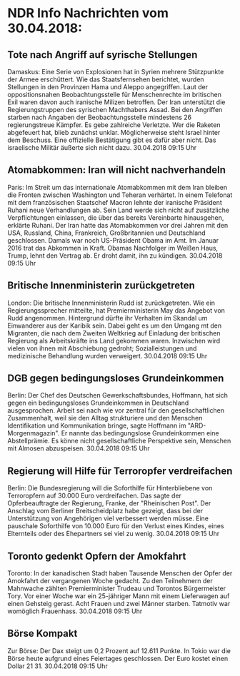 # NDR Info Nachrichten vom 30.04.2018:


## Tote nach Angriff auf syrische Stellungen
Damaskus: Eine Serie von Explosionen hat in Syrien mehrere Stützpunkte der Armee erschüttert. Wie das Staatsfernsehen berichtet, wurden Stellungen in den Provinzen Hama und Aleppo angegriffen. Laut der oppositionsnahen Beobachtungsstelle für Menschenrechte im britischen Exil waren davon auch iranische Milizen betroffen. Der Iran unterstützt die Regierungstruppen des syrischen Machthabers Assad. Bei den Angriffen starben nach Angaben der Beobachtungsstelle mindestens 26 regierungstreue Kämpfer. Es gebe zahlreiche Verletzte. Wer die Raketen abgefeuert hat, blieb zunächst unklar. Möglicherweise steht Israel hinter dem Beschuss. Eine offizielle Bestätigung gibt es dafür aber nicht. Das israelische Militär äußerte sich nicht dazu. 30.04.2018 09:15 Uhr 

## Atomabkommen: Iran will nicht nachverhandeln
Paris: Im Streit um das internationale Atomabkommen mit dem Iran bleiben die Fronten zwischen Washington und Teheran verhärtet. In einem Telefonat mit dem französischen Staatschef Macron lehnte der iranische Präsident Ruhani neue Verhandlungen ab. Sein Land werde sich nicht auf zusätzliche Verpflichtungen einlassen, die über das bereits Vereinbarte hinausgehen, erklärte Ruhani. Der Iran hatte das Atomabkommen vor drei Jahren mit den USA, Russland, China, Frankreich, Großbritannien und Deutschland geschlossen. Damals war noch US-Präsident Obama im Amt. Im Januar 2016 trat das Abkommen in Kraft. Obamas Nachfolger im Weißen Haus, Trump, lehnt den Vertrag ab. Er droht damit, ihn zu kündigen. 30.04.2018 09:15 Uhr 

## Britische Innenministerin zurückgetreten
London: Die britische Innenministerin Rudd ist zurückgetreten. Wie ein Regierungssprecher mitteilte, hat Premierministerin May das Angebot von Rudd angenommen. Hintergrund dürfte ihr Verhalten im Skandal um Einwanderer aus der Karibik sein. Dabei geht es um den Umgang mt den Migranten, die nach dem Zweiten Weltkrieg auf Einladung der britischen Regierung als Arbeitskräfte ins Land gekommen waren. Inzwischen wird vielen von ihnen mit Abschiebung gedroht; Sozialleistungen und medizinische Behandlung wurden verweigert. 30.04.2018 09:15 Uhr 

## DGB gegen bedingungsloses Grundeinkommen
Berlin: Der Chef des Deutschen Gewerkschaftsbundes, Hoffmann, hat sich gegen ein bedingungsloses Grundeinkommen in Deutschland ausgesprochen. Arbeit sei nach wie vor zentral für den gesellschaftlichen Zusammenhalt, weil sie den Alltag strukturiere und den Menschen Identifikation und Kommunikation bringe, sagte Hoffmann im "ARD-Morgenmagazin". Er nannte das bedingungslose Grundeinkommen eine Abstellprämie. Es könne nicht gesellschaftliche Perspektive sein, Menschen mit Almosen abzuspeisen. 30.04.2018 09:15 Uhr 

## Regierung will Hilfe für Terroropfer verdreifachen
Berlin: Die Bundesregierung will die Soforthilfe für Hinterbliebene von Terroropfern auf 30.000 Euro verdreifachen. Das sagte der Opferbeauftragte der Regierung, Franke, der "Rheinischen Post". Der Anschlag vom Berliner Breitscheidplatz habe gezeigt, dass bei der Unterstützung von Angehörigen viel verbessert werden müsse. Eine pauschale Soforthilfe von 10.000 Euro für den Verlust eines Kindes, eines Elternteils oder des Ehepartners sei viel zu wenig. 30.04.2018 09:15 Uhr 

## Toronto gedenkt Opfern der Amokfahrt
Toronto: In der kanadischen Stadt haben Tausende Menschen der Opfer der Amokfahrt der vergangenen Woche gedacht. Zu den Teilnehmern der Mahnwache zählten Premierminister Trudeau und Torontos Bürgermeister Tory. Vor einer Woche war ein 25-jähriger Mann mit einem Lieferwagen auf einen Gehsteig gerast. Acht Frauen und zwei Männer starben. Tatmotiv war womöglich Frauenhass. 30.04.2018 09:15 Uhr 

## Börse Kompakt
Zur Börse: Der Dax steigt um 0,2 Prozent auf 12.611 Punkte. In Tokio war die Börse heute aufgrund eines Feiertages geschlossen. Der Euro kostet einen Dollar 21 31. 30.04.2018 09:15 Uhr 
